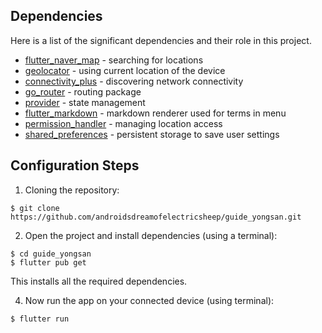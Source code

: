 ## Dependencies

Here is a list of the significant dependencies and their role in this project.

- [flutter_naver_map](https://pub.dev/packages/flutter_naver_map) - searching for locations
- [geolocator](https://pub.dev/packages/geolocator) - using current location of the device
- [connectivity_plus](https://pub.dev/packages/connectivity_plus) - discovering network connectivity
- [go_router](https://pub.dev/packages/go_router) - routing package
- [provider](https://pub.dev/packages/provider) - state management
- [flutter_markdown](https://pub.dev/packages/flutter_markdown) - markdown renderer used for terms in menu
- [permission_handler](https://pub.dev/packages/permission_handler) - managing location access
- [shared_preferences](https://pub.dev/packages/shared_preferences) - persistent storage to save user settings

## Configuration Steps

1. Cloning the repository:

```
$ git clone https://github.com/androidsdreamofelectricsheep/guide_yongsan.git
```

2. Open the project and install dependencies (using a terminal):

```
$ cd guide_yongsan
$ flutter pub get
```

This installs all the required dependencies.

4. Now run the app on your connected device (using terminal):

```
$ flutter run
```
